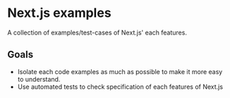 # Next.js examples

A collection of examples/test-cases of Next.js' each features.

## Goals

- Isolate each code examples as much as possible to make it more easy to understand.
- Use automated tests to check specification of each features of Next.js
